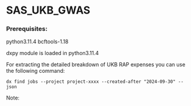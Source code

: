 # SAS_UKB_GWAS

### Prerequisites:
python3.11.4
bcftools-1.18

dxpy module is loaded in python3.11.4

For extracting the detailed breakdown of UKB RAP expenses you can use the following command:

```
dx find jobs --project project-xxxx --created-after "2024-09-30" --json
```

Note: 

